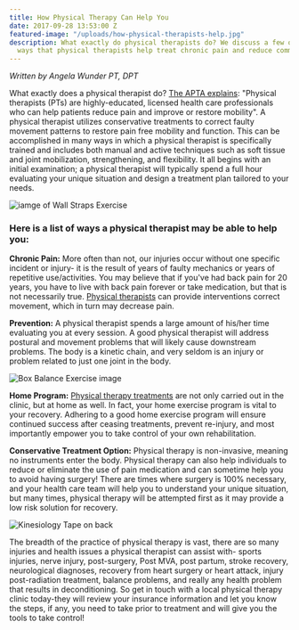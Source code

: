 ```yaml
---
title: How Physical Therapy Can Help You
date: 2017-09-28 13:53:00 Z
featured-image: "/uploads/how-physical-therapists-help.jpg"
description: What exactly do physical therapists do? We discuss a few of the important
  ways that physical therapists help treat chronic pain and reduce common injuries.
---
```


*Written by Angela Wunder PT, DPT*

What exactly does a physical therapist do? [The APTA explains](http://www.apta.org/AboutPTs/): "Physical therapists (PTs) are highly-educated, licensed health care professionals who can help patients reduce pain and improve or restore mobility". A physical therapist utilizes conservative treatments to correct faulty movement patterns to restore pain free mobility and function. This can be accomplished in many ways in which a physical therapist is specifically trained and includes both manual and active techniques such as soft tissue and joint mobilization, strengthening, and flexibility. It all begins with an initial examination; a physical therapist will typically spend a full hour evaluating your unique situation and design a treatment plan tailored to your needs.

![iamge of Wall Straps Exercise](/uploads/wall-straps-exercise.jpg "Wall Strap Exercise")

### Here is a list of ways a physical therapist may be able to help you:

**Chronic Pain:** More often than not, our injuries occur without one specific incident or injury- it is the result of years of faulty mechanics or years of repetitive use/activities. You may believe that if you've had back pain for 20 years, you have to live with back pain forever or take medication, but that is not necessarily true. [Physical therapists](/staff) can provide interventions correct movement, which in turn may decrease pain.

**Prevention:** A physical therapist spends a large amount of his/her time evaluating you at every session. A good physical therapist will address postural and movement problems that will likely cause downstream problems. The body is a kinetic chain, and very seldom is an injury or problem related to just one joint in the body.

![Box Balance Exercise image](/uploads/box-balance-angela.jpg "Box Balance Physical Therapy Exercise")

**Home Program:** [Physical therapy treatments](/services) are not only carried out in the clinic, but at home as well. In fact, your home exercise program is vital to your recovery. Adhering to a good home exercise program will ensure continued success after ceasing treatments, prevent re-injury, and most importantly empower you to take control of your own rehabilitation.

**Conservative Treatment Option:** Physical therapy is non-invasive, meaning no instruments enter the body. Physical therapy can also help individuals to reduce or eliminate the use of pain medication and can sometime help you to avoid having surgery! There are times where surgery is 100% necessary, and your health care team will help you to understand your unique situation, but many times, physical therapy will be attempted first as it may provide a low risk solution for recovery.

![Kinesiology Tape on back](https://www.theratape.com/education-center/wp-content/uploads/2010/05/back-arm-shoulder.jpg "Kinesiology Tape")

The breadth of the practice of physical therapy is vast, there are so many injuries and health issues a physical therapist can assist with- sports injuries, nerve injury, post-surgery, Post MVA, post partum, stroke recovery, neurological diagnoses, recovery from heart surgery or heart attack, injury post-radiation treatment, balance problems, and really any health problem that results in deconditioning. So get in touch with a local physical therapy clinic today-they will review your insurance information and let you know the steps, if any, you need to take prior to treatment and will give you the tools to take control!